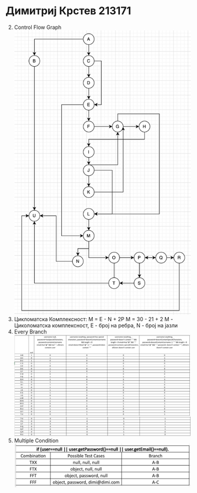 # Димитриј Крстев 213171

 2. Control Flow Graph![ControlFlowGraphImage](https://github.com/DimitrijKrstev/SI_2023_lab2_213171/blob/master/ControlFlowGraphImage.png?raw=true)
 3. Цикломатска Комплексност:
  M = E - N + 2P
  M = 30 - 21 + 2
  M - Циколоматска комплексност, E - број на ребра, N - број на јазли
 4. Every Branch
 ![everyBranchImage1](https://github.com/DimitrijKrstev/SI_2023_lab2_213171/blob/master/EveryBranchImage.png?raw=true)
![everyBranch2](https://github.com/DimitrijKrstev/SI_2023_lab2_213171/blob/master/EveryBranchImage2.png?raw=true)
 5. Multiple Condition
 ![multipleConditionImage](https://github.com/DimitrijKrstev/SI_2023_lab2_213171/blob/master/MultipleConditionImage.png?raw=true)
